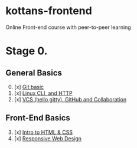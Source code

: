 # kottans-frontend
Online Front-end course with peer-to-peer learning

# Stage 0.

## General Basics
0. [x] [Git basic](GitBasic/gitBasic.md)
1. [x] [Linux CLI, and HTTP](task_linux_cli/linux_cli.md)
2. [x] [VCS (hello gitty), GitHub and Collaboration](task_git_collaboration/git_collaboration.md)
## Front-End Basics
3. [x] [Intro to HTML & CSS](task_html_css_intro/html_css_intro.md)
4. [x] [Responsive Web Design](task_responsive_web_design/responsive_web_design.md)